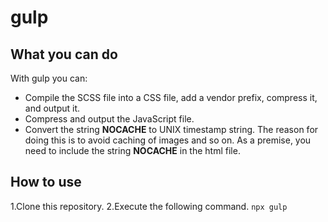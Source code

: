 # gulp

## What you can do
With gulp you can:
- Compile the SCSS file into a CSS file, add a vendor prefix, compress it, and output it. 
- Compress and output the JavaScript file.
- Convert the string __NOCACHE__ to UNIX timestamp string.
The reason for doing this is to avoid caching of images and so on.
As a premise, you need to include the string __NOCACHE__ in the html file.


## How to use
1.Clone this repository.
2.Execute the following command.
`npx gulp`


